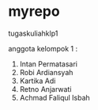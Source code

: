 # myrepo
tugaskuliahklp1

anggota kelompok 1 :
1. Intan Permatasari
2. Robi Ardiansyah
3. Kartika Adi
4. Retno Anjarwati
5. Achmad Faliqul Isbah

